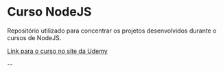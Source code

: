 # Curso NodeJS

Repositório utilizado para concentrar os projetos desenvolvidos durante o cursos de NodeJS.

[Link para o curso no site da Udemy](https://www.udemy.com/course/nodejs-do-zero-a-maestria-com-diversos-projetos/)

--